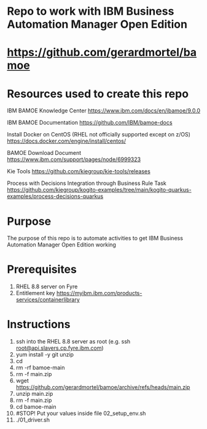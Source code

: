 # Repo to work with IBM Business Automation Manager Open Edition
# https://github.com/gerardmortel/bamoe

# Resources used to create this repo
IBM BAMOE Knowledge Center
https://www.ibm.com/docs/en/ibamoe/9.0.0

IBM BAMOE Documentation
https://github.com/IBM/bamoe-docs

Install Docker on CentOS (RHEL not officially supported except on z/OS)
https://docs.docker.com/engine/install/centos/

BAMOE Download Document
https://www.ibm.com/support/pages/node/6999323

Kie Tools
https://github.com/kiegroup/kie-tools/releases

Process with Decisions Integration through Business Rule Task
https://github.com/kiegroup/kogito-examples/tree/main/kogito-quarkus-examples/process-decisions-quarkus

# Purpose
The purpose of this repo is to automate activities to get IBM Business Automation Manager Open Edition working

# Prerequisites
1. RHEL 8.8 server on Fyre
2. Entitlement key https://myibm.ibm.com/products-services/containerlibrary

# Instructions
1. ssh into the RHEL 8.8 server as root (e.g. ssh root@api.slavers.cp.fyre.ibm.com)
2. yum install -y git unzip
3. cd
4. rm -rf bamoe-main
5. rm -f main.zip
6. wget https://github.com/gerardmortel/bamoe/archive/refs/heads/main.zip
7. unzip main.zip
8. rm -f main.zip
9. cd bamoe-main
10. #STOP! Put your values inside file 02_setup_env.sh
11. ./01_driver.sh